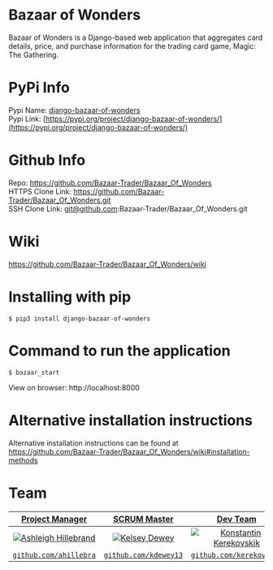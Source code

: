 # Bazaar of Wonders
Bazaar of Wonders is a Django-based web application that aggregates card details, price, and purchase information for the trading card game, Magic: The Gathering.

# PyPi Info 
Pypi Name: [django-bazaar-of-wonders](https://pypi.org/project/django-bazaar-of-wonders/)  
Pypi Link: [https://pypi.org/project/django-bazaar-of-wonders/](https://pypi.org/project/django-bazaar-of-wonders/)  

# Github Info
Repo: https://github.com/Bazaar-Trader/Bazaar_Of_Wonders  
HTTPS Clone Link: https://github.com/Bazaar-Trader/Bazaar_Of_Wonders.git  
SSH Clone Link: git@github.com:Bazaar-Trader/Bazaar_Of_Wonders.git   

# Wiki 

https://github.com/Bazaar-Trader/Bazaar_Of_Wonders/wiki 

# Installing with pip
```shell
$ pip3 install django-bazaar-of-wonders
```

# Command to run the application
```shell
$ bazaar_start
```
View on browser: http://localhost:8000 

# Alternative installation instructions 
Alternative installation instructions can be found at https://github.com/Bazaar-Trader/Bazaar_Of_Wonders/wiki#installation-methods 



# Team
 
| <a href="http://github.com/ahillebra" target="_blank">**Project Manager**</a> | <a href="http://github.com/kdewey13" target="_blank">**SCRUM Master**</a> | <a href="http://github.com/kerekovskik" target="_blank">**Dev Team**</a> | <a href="http://github.com/dorianmeade" target="_blank">**Dev Team**</a> | <a href="http://github.com/matthewrabe" target="_blank">**Dev Team**</a> |
| :---: |:---:| :---:| :---:| :---:|
| [![Ashleigh Hillebrand](https://avatars0.githubusercontent.com/u/41175151?s=460&u=e59b91d99418dbeca3f3db49c3cb534fd6308dcb&v=4&s=200)](http://github.com/ahillebra) | [![Kelsey Dewey](https://avatars0.githubusercontent.com/u/40505163?s=400&u=e48b8b620316f566a560a3f5ad7ba56492233c0c&v=4s&=200)](http://github.com/kdewey13) | [![Konstantin Kerekovskik](https://avatars3.githubusercontent.com/u/23172746?s=400&v=4&s=200)](http://github.com/kerekovskik) | [![Dorian Meade](https://avatars2.githubusercontent.com/u/32111245?s=460&u=ddbe2f1c66d7c31f85f7f3f308b794f199d361ad&v=4s&=150)](http://github.com/dorianmeade) | [![Matthew Rabe](https://avatars0.githubusercontent.com/u/44124858?s=400&v=4&s=200)](http://github.com/matthewrabe) 
| <a href="http://github.com/ahillebra" target="_blank">`github.com/ahillebra`</a> | <a href="http://github.com/kdewey13" target="_blank">`github.com/kdewey13`</a> | <a href="http://github.com/kerekovskik" target="_blank">`github.com/kerekovskik`</a> | <a href="http://github.com/dorianmeade" target="_blank">`github.com/dorianmeade`</a> | <a href="http://github.com/matthewrabe" target="_blank">`github.com/matthewrabe`</a> |
